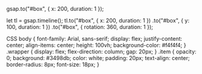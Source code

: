 <script src="https://cdnjs.cloudflare.com/ajax/libs/gsap/3.12.2/gsap.min.js"></script>
<script src="https://cdnjs.cloudflare.com/ajax/libs/gsap/3.9.1/ScrollTrigger.min.js"></script>

gsap.to("#box", { x: 200, duration: 1 });


let tl = gsap.timeline();
tl.to("#box", { x: 200, duration: 1 })
  .to("#box", { y: 100, duration: 1 })
  .to("#box", { rotation: 360, duration: 1 });

CSS
 body {
            font-family: Arial, sans-serif;
            display: flex;
            justify-content: center;
            align-items: center;
            height: 100vh;
            background-color: #f4f4f4;
        }
        .wrapper {
            display: flex;
            flex-direction: column;
            gap: 20px;
        }
        .item {
            opacity: 0;
            background: #3498db;
            color: white;
            padding: 20px;
            text-align: center;
            border-radius: 8px;
            font-size: 18px;
        }

        
 <script>
        gsap.fromTo(".item", 
            { opacity: 0, y: 50 },  // Výchozí stav (prvky neviditelné a posunuté dolů)
            { opacity: 1, y: 0, duration: 1, stagger: 0.3, ease: "power2.out" } // Animace
        );
    </script>
